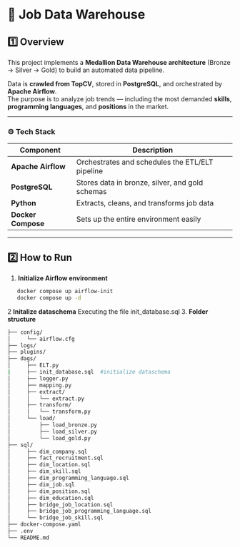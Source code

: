# 🧠 Job Data Warehouse

## 1️⃣ Overview
This project implements a **Medallion Data Warehouse architecture** (Bronze → Silver → Gold) to build an automated data pipeline.

Data is **crawled from TopCV**, stored in **PostgreSQL**, and orchestrated by **Apache Airflow**.  
The purpose is to analyze job trends — including the most demanded **skills**, **programming languages**, and **positions** in the market.

---

### ⚙️ Tech Stack

| Component | Description |
|------------|-------------|
| **Apache Airflow** | Orchestrates and schedules the ETL/ELT pipeline |
| **PostgreSQL** | Stores data in bronze, silver, and gold schemas |
| **Python** | Extracts, cleans, and transforms job data |
| **Docker Compose** | Sets up the entire environment easily |

---

## 2️⃣ How to Run

1. **Initialize Airflow environment**
```bash
   docker compose up airflow-init
   docker compose up -d
```
2 **Initalize dataschema**
Executing the file init_database.sql
3. **Folder structure**
```bash
├── config/
│     └── airflow.cfg
├── logs/
├── plugins/
├── dags/
│     ├── ELT.py
|     ├── init_database.sql  #initialize dataschema
│     ├── logger.py
│     ├── mapping.py
│     ├── extract/
│     │   └── extract.py
│     ├── transform/
│     │   └── transform.py
│     └── load/
│         ├── load_bronze.py         
│         ├── load_silver.py        
│         └── load_gold.py           
├── sql/
│     ├── dim_company.sql        
│     ├── fact_recruitment.sql
│     ├── dim_location.sql
│     ├── dim_skill.sql
│     ├── dim_programming_language.sql 
│     ├── dim_job.sql
│     ├── dim_position.sql
│     ├── dim_education.sql
│     ├── bridge_job_location.sql
│     ├── bridge_job_programming_language.sql
│     └── bridge_job_skill.sql
├── docker-compose.yaml
├── .env                       
└── README.md
```
